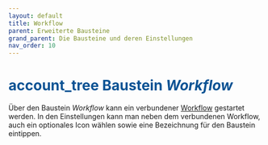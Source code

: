 ```yaml
---
layout: default
title: Workflow
parent: Erweiterte Bausteine
grand_parent: Die Bausteine und deren Einstellungen
nav_order: 10
---
```



# <span style="color:#0b5394"><span class="material-icons">account_tree</span> **Baustein *Workflow***</span>


Über den Baustein *Workflow* kann ein verbundener [Workflow](/docs/workflows/workflow.html) gestartet werden.
In den Einstellungen kann man neben dem verbundenen Workflow, auch ein optionales Icon wählen sowie eine Bezeichnung für den Baustein eintippen.